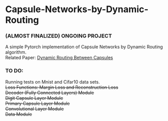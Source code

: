# Capsule-Networks-by-Dynamic-Routing 

### (ALMOST FINALIZED) ONGOING PROJECT 
A simple Pytorch implementation of Capsule Networks by Dynamic Routing algorithm. <br>
Related Paper: <a href="https://arxiv.org/pdf/1710.09829.pdf">Dynamic Routing Between Capsules</a>    <br>

### TO DO: 
Running tests on Mnist and Cifar10 data sets. <br>
<strike> Loss Functions: Margin Loss and Reconstruction Loss </strike> <br>
<strike> Decoder (Fully Connected Layers) Module </strike> <br>
<strike> Digit Capsule Layer Module </strike> <br>
<strike> Primary Capsule Layer Module </strike> <br>
<strike> Convolutional Layer Module </strike> <br>
<strike> Data Module </strike> <br>
